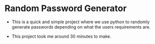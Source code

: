 # Random Password Generator

- This is a quick and simple project where we use python to randomly generate passwords
 depending on what the users requirements are.

- This project took me around 30 minutes to make.

